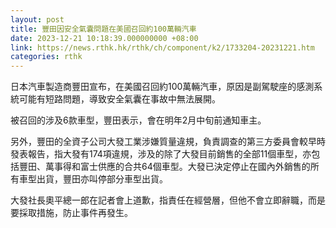 ```yaml
---
layout: post
title: 豐田因安全氣囊問題在美國召回約100萬輛汽車
date: 2023-12-21 10:18:39.000000000 +08:00
link: https://news.rthk.hk/rthk/ch/component/k2/1733204-20231221.htm
categories: rthk
---
```


日本汽車製造商豐田宣布，在美國召回約100萬輛汽車，原因是副駕駛座的感測系統可能有短路問題，導致安全氣囊在事故中無法展開。

被召回的涉及6款車型，豐田表示，會在明年2月中旬前通知車主。

另外，豐田的全資子公司大發工業涉嫌質量違規，負責調查的第三方委員會較早時發表報告，指大發有174項違規，涉及的除了大發目前銷售的全部11個車型，亦包括豐田、萬事得和富士供應的合共64個車型。大發已決定停止在國內外銷售的所有車型出貨，豐田亦叫停部分車型出貨。

大發社長奧平總一郎在記者會上道歉，指責任在經營層，但他不會立即辭職，而是要採取措施，防止事件再發生。
